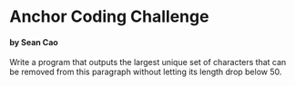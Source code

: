 # Anchor Coding Challenge
#### by Sean Cao

Write a program that outputs the largest unique set of characters that can be removed from this paragraph without letting its length drop below 50.